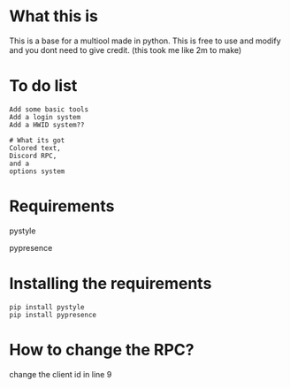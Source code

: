 # What this is
This is a base for a multiool made in python. This is free to use and modify and you dont need to give credit. (this took me like 2m to make)



# To do list
```
Add some basic tools
Add a login system
Add a HWID system??

# What its got
Colored text,
Discord RPC,
and a
options system
```

# Requirements
pystyle

pypresence

# Installing the requirements
```
pip install pystyle
pip install pypresence
```

# How to change the RPC?
change the client id in line 9

